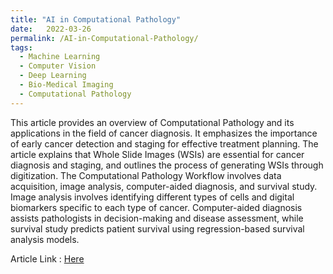 ```yaml
---
title: "AI in Computational Pathology"
date:   2022-03-26
permalink: /AI-in-Computational-Pathology/
tags:
  - Machine Learning
  - Computer Vision
  - Deep Learning
  - Bio-Medical Imaging
  - Computational Pathology
---
```


This article provides an overview of Computational Pathology and its applications in the field of cancer diagnosis. It emphasizes the importance of early cancer detection and staging for effective treatment planning. The article explains that Whole Slide Images (WSIs) are essential for cancer diagnosis and staging, and outlines the process of generating WSIs through digitization. The Computational Pathology Workflow involves data acquisition, image analysis, computer-aided diagnosis, and survival study. Image analysis involves identifying different types of cells and digital biomarkers specific to each type of cancer. Computer-aided diagnosis assists pathologists in decision-making and disease assessment, while survival study predicts patient survival using regression-based survival analysis models.

Article Link : [Here](https://medium.com/red-buffer/ai-in-computational-pathology-d05d8f9f3c03)
